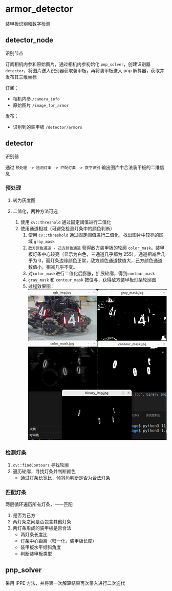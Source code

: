 # armor_detector

装甲板识别和数字检测

## detector_node

识别节点

订阅相机内参和原始图片，通过相机内参初始化 `pnp_solver`，创建识别器 `detector`，将图片送入识别器获取装甲板，再将装甲板送入 pnp 解算器，获取并发布其三维坐标

订阅：
- 相机内参 `/camera_info`
- 原始图片 `/image_for_armor`

发布：
- 识别到的装甲板 `/detector/armors`

## detector

识别器

通过 `预处理 -> 检测灯条 -> 匹配灯条 -> 数字识别` 输出图片中合法装甲板的二维信息

### 预处理

1. 转为灰度图

2. 二值化，两种方法可选
    1. 使用 `cv::threshold` 通过固定阈值进行二值化
    2. 使用通道相减（可避免检测灯条中的颜色判断）
        1. 使用 `cv::threshold` 通过固定阈值进行二值化，找出图片中较亮的区域 `gray_mask`
        2. `敌方颜色通道 - 己方颜色通道` 获得敌方装甲板的轮廓 `color_mask`。装甲板灯条中心较亮（显示为白色，三通道几乎都为 255），通道相减后几乎为 0，而灯条边缘颜色正常，敌方颜色通道数值大，己方颜色通道数值小，相减几乎不变。
        3. 对`color_mask`进行二值化后膨胀，扩展轮廓，得到`contour_mask`
        4. `gray_mask` 和 `contour_mask` 按位与，获得敌方装甲板灯条轮廓图
        5. 过程效果图：![](docs/image.png)

### 检测灯条

1. `cv::findContours` 寻找轮廓
2. 遍历轮廓，寻找灯条并判断颜色
   - 通过灯条长宽比，倾斜角判断是否为合法灯条


### 匹配灯条

两层循环遍历所有灯条，一一匹配

1. 是否为己方
2. 两灯条之间是否包含其他灯条
3. 两灯条形成的装甲板是否合法
    - 两灯条长度比
    - 灯条中心距离（归一化，装甲板长度）
    - 装甲板水平倾斜角度
    - 判断装甲板类型

## pnp_solver

采用 IPPE 方法，并将第一次解算结果再次带入进行二次迭代
